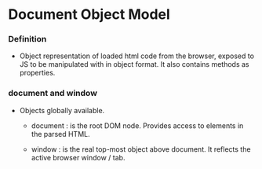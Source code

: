 # Document Object Model

### Definition
- Object representation of loaded html code from the browser, exposed to JS to be manipulated with in object format. It also contains methods as properties.

### document and window
- Objects globally available.
    
    - document : is the root DOM node. Provides access to elements in the parsed HTML.
    
    - window : is the real top-most object above document. It reflects the active browser window / tab.